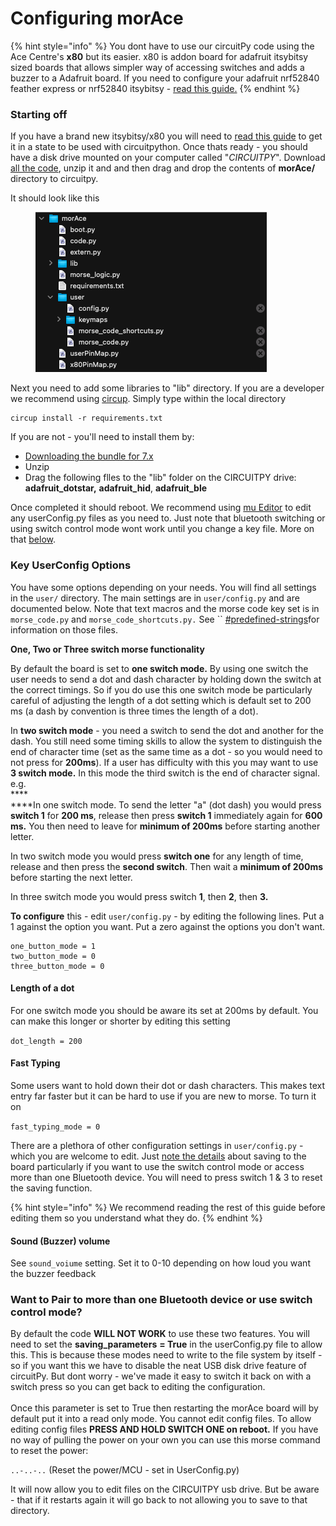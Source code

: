 # Configuring morAce

{% hint style="info" %}
You dont have to use our circuitPy code using the Ace Centre's **x80** but its easier. x80 is addon board for adafruit itsybitsy sized boards that allows simpler way of accessing switches and adds a buzzer to a Adafruit board. If you need to configure your adafruit nrf52840 feather express or nrf52840 itsybitsy - [read this guide.](developer-notes.md)
{% endhint %}

### Starting off

If you have a brand new itsybitsy/x80 you will need to [read this guide](https://learn.adafruit.com/adafruit-itsybitsy-nrf52840-express/circuitpython) to get it in a state to be used with circuitpython. Once thats ready - you should have a disk drive mounted on your computer called "_CIRCUITPY_". Download[ all the code](https://github.com/AceCentre/morAce/archive/refs/heads/main.zip), unzip it and and then drag and drop the contents of **morAce/** directory to circuitpy.

It should look like this&#x20;

<figure><img src="../.gitbook/assets/morace-ls.png" alt=""><figcaption></figcaption></figure>

Next you need to add some libraries to "lib" directory. If you are a developer we recommend using [circup](https://pypi.org/project/circup/). Simply type within the local directory

```
circup install -r requirements.txt
```

If you are not - you'll need to install them by:

* [Downloading the bundle for 7.x](https://circuitpython.org/libraries)
* Unzip
* Drag the following flles to the "lib" folder on the CIRCUITPY drive: **adafruit\_dotstar,** **adafruit\_hid**, **adafruit\_ble**

Once completed it should reboot. We recommend using [mu Editor](https://codewith.mu) to edit any userConfig.py files as you need to. Just note that bluetooth switching or using switch control mode wont work until you change a key file. More on that [below](configuring-morace.md#want-to-pair-to-more-than-one-bluetooth-device-or-use-switch-control-mode).

### Key UserConfig Options

You have some options depending on your needs. You will find all settings in the `user/` directory.  The main settings are in `user/config.py` and are documented below. Note that text macros and the morse code key set is in `morse_code.py` and `morse_code_shortcuts.py.` See `` [#predefined-strings](controlling-keyboard.md#predefined-strings "mention")for information on those files.&#x20;

**One, Two or Three switch morse functionality**

By default the board is set to **one switch mode.** By using one switch the user needs to send a dot and dash character by holding down the switch at the correct timings. So if you do use this one switch mode be particularly careful of adjusting the length of a dot setting which is default set to 200 ms (a dash by convention is three times the length of a dot).

In **two switch mode** - you need a switch to send the dot and another for the dash. You still need some timing skills to allow the system to distinguish the end of character time (set as the same time as a dot - so you would need to not press for **200ms**). If a user has difficulty with this you may want to use **3 switch mode.** In this mode the third switch is the end of character signal. e.g.\
\*\*\*\*\
\*\*\*\*In one switch mode. To send the letter "a" (dot dash) you would press **switch 1** for **200 ms**, release then press **switch 1** immediately again for **600 ms.** You then need to leave for **minimum of 200ms** before starting another letter.

In two switch mode you would press **switch one** for any length of time, release and then press the **second switch**. Then wait a **minimum of 200ms** before starting the next letter.

In three switch mode you would press switch **1**, then **2**, then **3.**

**To configure** this - edit `user/config.py` - by editing the following lines. Put a 1 against the option you want. Put a zero against the options you don't want.

```
one_button_mode = 1
two_button_mode = 0
three_button_mode = 0
```

#### **Length of a dot**

For one switch mode you should be aware its set at 200ms by default. You can make this longer or shorter by editing this setting

`dot_length = 200`

#### **Fast Typing**

Some users want to hold down their dot or dash characters. This makes text entry far faster but it can be hard to use if you are new to morse. To turn it on

`fast_typing_mode = 0`

There are a plethora of other configuration settings in `user/config.py` - which you are welcome to edit. Just [note the details](switch-control-mode-and-morse-mode.md) about saving to the board particularly if you want to use the switch control mode or access more than one Bluetooth device. You will need to press switch 1 & 3 to reset the saving function.

{% hint style="info" %}
We recommend reading the rest of this guide before editing them so you understand what they do.
{% endhint %}

#### Sound (Buzzer) volume

See `sound_voiume` setting. Set it to 0-10 depending on how loud you want the buzzer feedback

### Want to Pair to more than one Bluetooth device or use switch control mode?

By default the code **WILL NOT WORK** to use these two features. You will need to set the **saving\_parameters** **= True** in the userConfig.py file to allow this. This is because these modes need to write to the file system by itself - so if you want this we have to disable the neat USB disk drive feature of circuitPy. But dont worry - we've made it easy to switch it back on with a switch press so you can get back to editing the configuration.\
\
Once this parameter is set to True then restarting the morAce board will by default put it into a read only mode. You cannot edit config files. To allow editing config files **PRESS AND HOLD SWITCH ONE on reboot.** If you have no way of pulling the power on your own you can use this morse command to reset the power:

`..-..-..` (Reset the power/MCU - set in UserConfig.py)

It will now allow you to edit files on the CIRCUITPY usb drive. But be aware - that if it restarts again it will go back to not allowing you to save to that directory.
